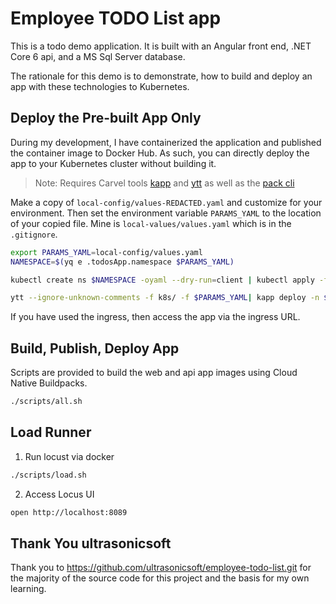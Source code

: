# Employee TODO List app

This is a todo demo application.  It is built with an Angular front end, .NET Core 6 api, and a MS Sql Server database.

The rationale for this demo is to demonstrate, how to build and deploy an app with these technologies to Kubernetes.

## Deploy the Pre-built App Only

During my development, I have containerized the application and published the container image to Docker Hub.  As such, you can directly deploy the app to your Kubernetes cluster without building it.

>Note: Requires Carvel tools [kapp](https://carvel.dev/kapp/) and [ytt](https://carvel.dev/ytt) as well as the [pack cli](https://buildpacks.io/docs/tools/pack/)

Make a copy of `local-config/values-REDACTED.yaml` and customize for your environment.  Then set the environment variable `PARAMS_YAML` to the location of your copied file.  Mine is `local-values/values.yaml` which is in the `.gitignore`.

```bash
export PARAMS_YAML=local-config/values.yaml
NAMESPACE=$(yq e .todosApp.namespace $PARAMS_YAML)

kubectl create ns $NAMESPACE -oyaml --dry-run=client | kubectl apply -f -

ytt --ignore-unknown-comments -f k8s/ -f $PARAMS_YAML| kapp deploy -n $NAMESPACE -a todos -y -f -
```

If you have used the ingress, then access the app via the ingress URL.

## Build, Publish, Deploy App

Scripts are provided to build the web and api app images using Cloud Native Buildpacks.

```bash
./scripts/all.sh
```

## Load Runner

1. Run locust via docker

```bash
./scripts/load.sh
```

2. Access Locus UI

```bash
open http://localhost:8089

```

## Thank You ultrasonicsoft

Thank you to https://github.com/ultrasonicsoft/employee-todo-list.git for the majority of the source code for this project and the basis for my own learning.
